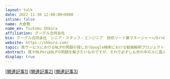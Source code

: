 ```yaml
---
layout: talk
date: 2022-11-30 12:00:00+0900
inline: false
name: 大倉務
name_en: Tsutomu Ohkura
affiliation: グーグル合同会社
bio: グーグル合同会社　シニア・スタッフ・エンジニア　技術リード兼マネージャー</br>Google 検索における質問応答システムの研究開発、及び国際展開を主導。また、動画の解釈を行う研究開発チームを立ち上げ検索に応用しています。2008 年に Google に入社。その後エンジニアとしてレシピ検索や日本語版「もしかして」機能の開発を担当しました。その後、日本市場向けの開発プロジェクト全般の責任者を務めました。東京大学理学部を卒業後、東京大学情報理工学系研究科にて修士号を取得しています。また、2007年度未踏ソフトウェア創造事業にてスーパークリエイターとして認定されました。
website: https://ohkura.com/
topic: 実サービスにおけるNLPの問題の探し方(Google検索における動画解釈プロジェクトを例として)
abstract: 我々NLPerはNLPの問題を解きたいものですが、それで必ずしも世の中の人に喜んでもらえる(お金がもらえる)とは限りません。また近年の大規模言語モデルの進歩により、問題設定の相対的な重要さが増しています。今回は、実際のプロジェクトを題材にしながら、解くべきNLPの問題の見つけ方について議論させていただきたいと思います。
display: true
---
```


 [[関連記事1]](https://blog.google/products/search/reintroduction-googles-featured-snippets/)
 [[関連記事2]](https://blog.google/products/search/how-ai-making-information-more-useful/)
 [[関連記事3]](https://ai.googleblog.com/2022/04/pathways-language-model-palm-scaling-to.html)
